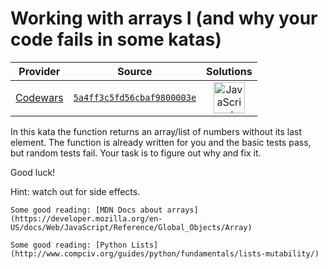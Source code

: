 [_metadata_:generated]: - "true"

# Working with arrays I (and why your code fails in some katas)

<!-- INFO TABLE BEGIN -->

| Provider                                        | Source                                                                               | Solutions                                                                                                                                                    |
| :---------------------------------------------: | :----------------------------------------------------------------------------------: | :----------------------------------------------------------------------------------------------------------------------------------------------------------: |
| [Codewars](../../../docs/providers/Codewars.md) | [`5a4ff3c5fd56cbaf9800003e`](https://www.codewars.com/kata/5a4ff3c5fd56cbaf9800003e) | [<img src="https://res.cloudinary.com/rascaltwo/image/upload/v1631924076/javascript_ehszr7.svg" alt="JavaScript" title="JavaScript" width="50" />](solve.js) |

<!-- INFO TABLE END -->

In this kata the function returns an array/list of numbers without its last element. The function is already written for you and the basic tests pass, but random tests fail. Your task is to figure out why and fix it.

Good luck!

Hint: watch out for side effects.

~~~if:javascript
Some good reading: [MDN Docs about arrays](https://developer.mozilla.org/en-US/docs/Web/JavaScript/Reference/Global_Objects/Array)
~~~
~~~if:python
Some good reading: [Python Lists](http://www.compciv.org/guides/python/fundamentals/lists-mutability/)
~~~
